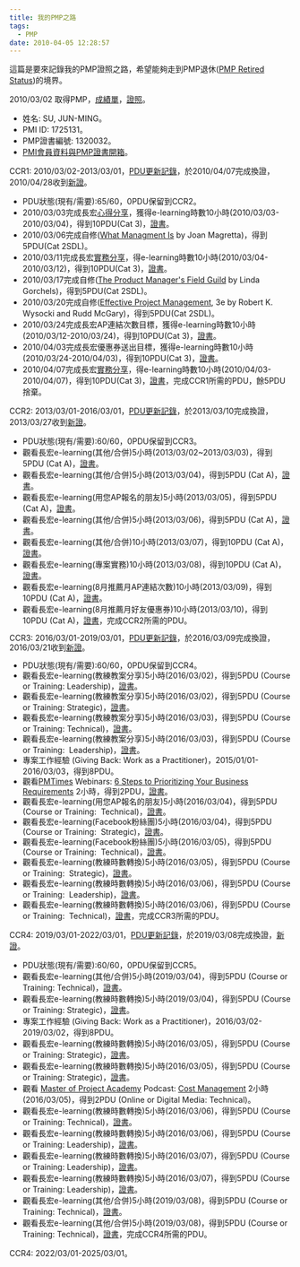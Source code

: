 ```yaml
---
title: 我的PMP之路
tags:
  - PMP
date: 2010-04-05 12:28:57
---
```


這篇是要來記錄我的PMP證照之路，希望能夠走到PMP退休([PMP Retired Status](https://www.pmi.org/-/media/pmi/documents/public/pdf/certifications/ccr-certification-requirements-handbook.pdf))的境界。

2010/03/02 取得PMP，[成績單](https://drive.google.com/uc?export=download&id=0B6HWfJSgyadTUDFlRWJhOGRVeW8)，[證照](https://drive.google.com/uc?export=download&id=0B6HWfJSgyadTV2dlblVFWWQwVDQ)。

*   姓名: SU, JUN-MING。
*   PMI ID: 1725131。
*   PMP證書編號: 1320032。
*   [PMI會員資料與PMP證書開箱](https://sujunmin.github.io/blog/2010/04/05/PMI%E6%9C%83%E5%93%A1%E8%B3%87%E6%96%99%E8%88%87PMP%E8%AD%89%E6%9B%B8%E9%96%8B%E7%AE%B1%E6%96%87/)。

CCR1: 2010/03/02-2013/03/01，[PDU更新記錄](https://drive.google.com/uc?export=download&id=0B6HWfJSgyadTTW1QSFpkZm9rYVE)，於2010/04/07完成換證，2010/04/28收到[新證](https://drive.google.com/uc?export=download&id=0B6HWfJSgyadTdVBuMjVSbVVDaWM)。

*   PDU狀態(現有/需要):65/60，0PDU保留到CCR2。
*   2010/03/03完成長宏[心得分享](http://blog.xuite.net/retsamsu/diary/31589757)，獲得e-learning時數10小時(2010/03/03-2010/03/04)，得到10PDU(Cat 3)，[證書](https://drive.google.com/uc?export=download&id=0B6HWfJSgyadTcFhEaUl6TXlTOE0)。
*   2010/03/06完成自修([What Managment Is](http://www.bookzone.com.tw/Publish/book.asp?bookno=CB273) by Joan Magretta)，得到5PDU(Cat 2SDL)。
*   2010/03/11完成長宏[實務分享](http://blog.xuite.net/retsamsu/diary/32123102)，得e-learning時數10小時(2010/03/04-2010/03/12)，得到10PDU(Cat 3)，[證書](https://drive.google.com/uc?export=download&id=0B6HWfJSgyadTSy1lR0FjZzQyQ28)。
*   2010/03/17完成自修([The Product Manager's Field Guild](http://www.books.com.tw/exep/prod/booksfile.php?item=0010244812) by Linda Gorchels)，得到5PDU(Cat 2SDL)。
*   2010/03/20完成自修([Effective Project Management](http://findbook.tw/book/9789868115859/basic), 3e by Robert K. Wysocki
and Rudd McGary)，得到5PDU(Cat 2SDL)。
*   2010/03/24完成長宏AP連結次數目標，獲得e-learning時數10小時(2010/03/12-2010/03/24)，得到10PDU(Cat 3)，[證書](https://drive.google.com/uc?export=download&id=0B6HWfJSgyadTYjFyaTRXWDZFZHM)。
*   2010/04/03完成長宏優惠券送出目標，獲得e-learning時數10小時(2010/03/24-2010/04/03)，得到10PDU(Cat 3)，[證書](https://drive.google.com/uc?export=download&id=0B6HWfJSgyadTdmFYeXF3U1JCams)。
*   2010/04/07完成長宏[實務分享](http://blog.xuite.net/retsamsu/diary/32681555)，得e-learning時數10小時(2010/04/03-2010/04/07)，得到10PDU(Cat 3)，[證書](https://drive.google.com/uc?export=download&id=0B6HWfJSgyadTeVZsZkYzOUs5OHc)，完成CCR1所需的PDU，餘5PDU捨棄。

CCR2: 2013/03/01-2016/03/01，[PDU更新記錄](https://drive.google.com/uc?export=download&id=0B6HWfJSgyadTdGE3TWFvSWVzYTQ)，於2013/03/10完成換證，2013/03/27收到[新證](https://drive.google.com/uc?export=download&id=0B6HWfJSgyadTbUJOdGFHeFJ2Smc)。

*   PDU狀態(現有/需要):60/60，0PDU保留到CCR3。
*   觀看長宏e-learning(其他/合併)5小時(2013/03/02~2013/03/03)，得到5PDU (Cat A)，[證書](https://drive.google.com/uc?export=download&id=0B6HWfJSgyadTaDB2eUFxeGk1MFE)。
*   觀看長宏e-learning(其他/合併)5小時(2013/03/04)，得到5PDU (Cat A)，[證書](https://drive.google.com/uc?export=download&id=0B6HWfJSgyadTVEhlS3Vpbkw2a3c)。
*   觀看長宏e-learning(用您AP報名的朋友)5小時(2013/03/05)，得到5PDU (Cat A)，[證書](https://drive.google.com/uc?export=download&id=0B6HWfJSgyadTc2NyaXZHVmE3NW8)。
*   觀看長宏e-learning(其他/合併)5小時(2013/03/06)，得到5PDU (Cat A)，[證書](https://drive.google.com/uc?export=download&id=0B6HWfJSgyadTbFYtLVNlU2YtR00)。
*   觀看長宏e-learning(其他/合併)10小時(2013/03/07)，得到10PDU (Cat A)，[證書](https://drive.google.com/uc?export=download&id=0B6HWfJSgyadTMVZJcHNvdnNvdDg)。
*   觀看長宏e-learning(專案實務)10小時(2013/03/08)，得到10PDU (Cat A)，[證書](https://drive.google.com/uc?export=download&id=0B6HWfJSgyadTREVSdXNnS2IwZHc)。
*   觀看長宏e-learning(8月推薦月AP連結次數)10小時(2013/03/09)，得到10PDU (Cat A)，[證書](https://drive.google.com/uc?export=download&id=0B6HWfJSgyadTQldqMFhhVW1kMkE)。
*   觀看長宏e-learning(8月推薦月好友優惠券)10小時(2013/03/10)，得到10PDU (Cat A)，[證書](https://drive.google.com/uc?export=download&id=0B6HWfJSgyadTZURtMlV5Zk5tYms)，完成CCR2所需的PDU。

<span style="line-height: 1.2;">CCR3: 2016/03/01-2019/03/01，[PDU更新記錄](https://drive.google.com/uc?export=download&id=0B6HWfJSgyadTUkRSMUNPanBJelU)，於2016/03/09完成換證，2016/03/21收到[新證](https://drive.google.com/uc?export=download&id=0B6HWfJSgyadTb2xPTXBjR2liV1k)。</span>

*   <span style="line-height: 1.2;">PDU狀態(現有/需要):60/60，0PDU保留到CCR4。</span>
*   <span style="line-height: 1.2;">觀看長宏e-learning(教練教案分享)5小時(2016/03/02)，得到5PDU (Course or Training:&nbsp;Leadership)，[證書](https://drive.google.com/uc?export=download&id=0B6HWfJSgyadTbFlQeGxlQWZiQ0k)。</span>
*   <span style="line-height: 1.2;"><span style="line-height: 18px;">觀看長宏e-learning(</span><span style="line-height: 18px;">教練教案分享)5小時</span><span style="line-height: 18px;">(2016/03/02)，</span><span style="line-height: 18px;">得到5PDU (<span style="line-height: 18px;">Course or Training:&nbsp;Strategic)，[證書](https://drive.google.com/uc?export=download&id=0B6HWfJSgyadTdDN1T2tMS2lJZVU)。</span></span></span>
*   <span style="line-height: 1.2;"><span style="line-height: 18px;"><span style="line-height: 18px;"><span style="line-height: 18px;">觀看長宏e-learning(</span><span style="line-height: 18px;">教練教案分享)5小時</span><span style="line-height: 18px;">(2016/03/03)，</span><span style="line-height: 18px;">得到5PDU (<span>Course or Training: Technical)，<span style="line-height: 18px;">[證書](https://drive.google.com/uc?export=download&id=0B6HWfJSgyadTSjlFVXZDYUxIcWc)。</span></span></span></span></span></span>
*   <span style="line-height: 1.2;"><span style="line-height: 18px;"><span style="line-height: 18px;"><span style="line-height: 18px;"><span><span style="line-height: 18px;"><span style="line-height: 18px;">觀看長宏e-learning(</span><span style="line-height: 18px;">教練教案分享)5小時</span><span style="line-height: 18px;">(2016/03/03)，</span><span style="line-height: 18px;">得到5PDU (<span>Course or Training: <span style="line-height: 18px;">&nbsp;Leadership</span>)，<span>[證書](https://drive.google.com/uc?export=download&id=0B6HWfJSgyadTekRzNzN3eGdabEE)。</span></span></span></span></span></span></span></span></span>
*   <span style="line-height: 1.2;"><span style="line-height: 18px;"><span style="line-height: 18px;"><span style="line-height: 18px;"><span><span style="line-height: 18px;"><span style="line-height: 18px;"><span><span>專案工作經驗 (Giving Back:&nbsp;Work as a Practitioner)，2015/01/01-2016/03/03，得到8PDU。</span></span></span></span></span></span></span></span></span>
*   <span style="line-height: 1.2;"><span style="line-height: 18px;"><span style="line-height: 18px;"><span style="line-height: 18px;"><span><span style="line-height: 18px;"><span style="line-height: 18px;"><span><span>觀看[PMTimes](http://www.projecttimes.com/) Webinars:&nbsp;[6 Steps to Prioritizing Your Business Requirements](http://www.projecttimes.com/project-management-training/training-home.html#WID00116) 2小時，得到2PDU，[證書](https://drive.google.com/uc?export=download&id=0B6HWfJSgyadTRDVpd0dYcEFZN2M)。</span></span></span></span></span></span></span></span></span>
*   <span style="line-height: 1.2;"><span style="line-height: 18px;"><span style="line-height: 18px;"><span style="line-height: 18px;"><span><span style="line-height: 18px;"><span style="line-height: 18px;"><span><span><span style="line-height: 18px;">觀看長宏e-learning(用您AP報名的朋友</span><span style="line-height: 18px;">)5小時</span><span style="line-height: 18px;">(2016/03/04)，</span><span style="line-height: 18px;">得到5PDU (<span>Course or Training:&nbsp;<span>&nbsp;<span style="line-height: 18px;">Technical</span></span>)，<span>[證書](https://drive.google.com/uc?export=download&id=0B6HWfJSgyadTaUNFb1RrbkJlYVE)。</span></span></span></span></span></span></span></span></span></span></span></span>
*   <span style="line-height: 1.2;"><span style="line-height: 18px;"><span style="line-height: 18px;"><span style="line-height: 18px;"><span><span style="line-height: 18px;"><span style="line-height: 18px;"><span><span><span style="line-height: 18px;"><span><span><span style="line-height: 18px;">觀看長宏e-learning(Facebook粉絲團</span><span style="line-height: 18px;">)5小時</span><span style="line-height: 18px;">(2016/03/04)，</span><span style="line-height: 18px;">得到5PDU (<span>Course or Training:&nbsp;<span>&nbsp;<span style="line-height: 18px;">Strategic</span></span>)，<span>[證書](https://drive.google.com/uc?export=download&id=0B6HWfJSgyadTOGlNNEJJUkl2d1E)。</span></span></span></span></span></span></span></span></span></span></span></span></span></span></span>
*   <span style="line-height: 1.2;"><span style="line-height: 18px;"><span style="line-height: 18px;"><span style="line-height: 18px;"><span><span style="line-height: 18px;"><span style="line-height: 18px;"><span><span><span style="line-height: 18px;"><span><span><span style="line-height: 18px;"><span><span><span style="line-height: 18px;">觀看長宏e-learning(Facebook粉絲團</span><span style="line-height: 18px;">)5小時</span><span style="line-height: 18px;">(2016/03/05)，</span><span style="line-height: 18px;">得到5PDU (<span>Course or Training:&nbsp;<span>&nbsp;<span style="line-height: 18px;">Technical</span></span>)，<span>[證書](https://drive.google.com/uc?export=download&id=0B6HWfJSgyadTLUYxZDJ2TzhFcGc)。</span></span></span></span></span></span></span></span></span></span></span></span></span></span></span></span></span></span>
*   <span style="line-height: 1.2;"><span style="line-height: 18px;"><span style="line-height: 18px;"><span style="line-height: 18px;"><span><span style="line-height: 18px;"><span style="line-height: 18px;"><span><span><span style="line-height: 18px;"><span><span><span style="line-height: 18px;"><span><span><span style="line-height: 18px;"><span><span><span style="line-height: 18px;">觀看長宏e-learning(教練時數轉換</span><span style="line-height: 18px;">)5小時</span><span style="line-height: 18px;">(2016/03/05)，</span><span style="line-height: 18px;">得到5PDU (<span>Course or Training:&nbsp;<span>&nbsp;<span style="line-height: 18px;">Strategic</span></span>)，<span>[證書](https://drive.google.com/uc?export=download&id=0B6HWfJSgyadTTGZPZFJOYUM4cEk)。</span></span></span></span></span></span></span></span></span></span></span></span></span></span></span></span></span></span></span></span></span>
*   <span style="line-height: 1.2;"><span style="line-height: 18px;"><span style="line-height: 18px;"><span style="line-height: 18px;"><span><span style="line-height: 18px;"><span style="line-height: 18px;"><span><span><span style="line-height: 18px;"><span><span><span style="line-height: 18px;"><span><span><span style="line-height: 18px;"><span><span><span style="line-height: 18px;"><span><span><span style="line-height: 18px;">觀看長宏e-learning(教練時數轉換</span><span style="line-height: 18px;">)5小時</span><span style="line-height: 18px;">(2016/03/06)，</span><span style="line-height: 18px;">得到5PDU (<span>Course or Training:&nbsp;<span>&nbsp;<span style="line-height: 18px;">Leadership</span></span>)，<span>[證書](https://drive.google.com/uc?export=download&id=0B6HWfJSgyadTR3R3REd0M3kwME0)。</span></span></span></span></span></span></span></span></span></span></span></span></span></span></span></span></span></span></span></span></span></span></span></span>
*   <span style="line-height: 1.2;"><span style="line-height: 18px;"><span style="line-height: 18px;"><span style="line-height: 18px;"><span><span style="line-height: 18px;"><span style="line-height: 18px;"><span><span><span style="line-height: 18px;"><span><span><span style="line-height: 18px;"><span><span><span style="line-height: 18px;"><span><span><span style="line-height: 18px;"><span><span><span style="line-height: 18px;"><span><span><span style="line-height: 18px;">觀看長宏e-learning(教練時數轉換</span><span style="line-height: 18px;">)5小時</span><span style="line-height: 18px;">(2016/03/06)，</span><span style="line-height: 18px;">得到5PDU (<span>Course or Training:&nbsp;<span>&nbsp;<span style="line-height: 18px;">Technical</span></span>)，<span>[證書](https://drive.google.com/uc?export=download&id=0B6HWfJSgyadTM2tXUkhPa0ZQRlE)，完成CCR3所需的PDU。</span></span></span></span></span></span></span></span></span></span></span></span></span></span></span></span></span></span></span></span></span></span></span></span></span></span></span>

CCR4: 2019/03/01-2022/03/01，[PDU更新記錄](https://drive.google.com/uc?export=download&id=1m2SoDUh1tEtyT_-6QnMPWYfuiWRjcPiA)，於2019/03/08完成換證，[新證](https://drive.google.com/uc?export=download&id=1Doc3nrnPIMtoyMl06T2aLgTQleemfm94)。

*   PDU狀態(現有/需要):60/60，0PDU保留到CCR5。
*   觀看長宏e-learning(其他/合併)5小時(2019/03/04)，得到5PDU (Course or Training: Technical)，[證書](https://drive.google.com/uc?export=download&id=1Wciu7OTS6EhYK04A2-HY8VudYWjpqQAq)。
*   觀看長宏e-learning(教練時數轉換)5小時(2019/03/04)，得到5PDU (Course or Training: Strategic)，[證書](https://drive.google.com/uc?export=download&id=1GGEZeppbgZPE5JsKr4cZlXk0UTqb1AO_)。
*   專案工作經驗 (Giving Back: Work as a Practitioner)，2016/03/02-2019/03/02，得到8PDU。
*   觀看長宏e-learning(教練時數轉換)5小時(2016/03/05)，得到5PDU (Course or Training: Strategic)，[證書](https://drive.google.com/uc?export=download&id=1l2XDkexPTX7ajPXP0yA-FgMMfqfjEORF)。
*   觀看長宏e-learning(教練時數轉換)5小時(2016/03/05)，得到5PDU (Course or Training: Strategic)，[證書](https://drive.google.com/uc?export=download&id=1VJaYBahrHX-5kM8qV8NCx6uorgi1vh1-)。
*   觀看 [Master of Project Academy](https://masterofproject.com/) Podcast: [Cost Management](https://www.youtube.com/watch?v=h24pXe7v83A) 2小時 (2016/03/05)，得到2PDU (Online or Digital Media: Technical)。
*   觀看長宏e-learning(教練時數轉換)5小時(2016/03/06)，得到5PDU (Course or Training: Technical)，[證書](https://drive.google.com/uc?export=download&id=1mcLrP-5dsHt3Asjb1mGchJ8vsig5k4B-)。
*   觀看長宏e-learning(教練時數轉換)5小時(2016/03/06)，得到5PDU (Course or Training: Leadership)，[證書](https://drive.google.com/uc?export=download&id=1G4MPGuAxmnSfot58D25GqWXHtJx_YE_k)。
*   觀看長宏e-learning(教練時數轉換)5小時(2016/03/07)，得到5PDU (Course or Training: Leadership)，[證書](https://drive.google.com/uc?export=download&id=1fNYc53tu0QKhpoxo6fv8n7XA_o2DFSe_)。
*   觀看長宏e-learning(教練時數轉換)5小時(2016/03/07)，得到5PDU (Course or Training: Leadership)，[證書](https://drive.google.com/uc?export=download&id=1KbAYHx_paAHPVX5-CnbbunXoptIuo8BL)。
*   觀看長宏e-learning(其他/合併)5小時(2019/03/08)，得到5PDU (Course or Training: Technical)，[證書](https://drive.google.com/uc?export=download&id=1exL5cL6zslq7FL13JwSMps0Lb2xPnKHB)。
*   觀看長宏e-learning(其他/合併)5小時(2019/03/08)，得到5PDU (Course or Training: Technical)，[證書](https://drive.google.com/uc?export=download&id=12ZJ1vydYl-oIIIYELI86mCjIUS41ZdvZ)，完成CCR4所需的PDU。

CCR4: 2022/03/01-2025/03/01。
